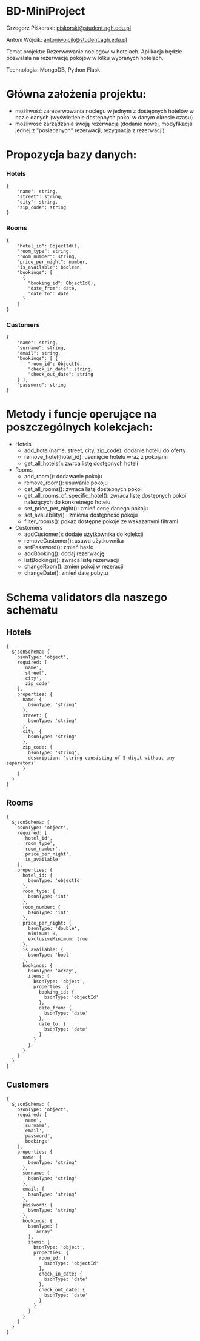 # BD-MiniProject

Grzegorz Piśkorski: piskorski@student.agh.edu.pl

Antoni Wójcik: antoniwojcik@student.agh.edu.pl

Temat projektu:
    Rezerwowanie noclegów w hotelach. Aplikacja będzie pozwalała na rezerwację pokojów w kilku wybranych hotelach.

Technologia:
    MongoDB, Python Flask


# Główna założenia projektu:
- możliwość zarezerwowania noclegu w jednym z dostępnych hotelów w bazie danych (wyświetlenie dostępnych pokoi w danym okresie czasu)
- możliwość zarządzania swoją rezerwacją (dodanie nowej, modyfikacja jednej z "posiadanych" rezerwacji, rezygnacja z rezerwacji)

# Propozycja bazy danych:

### Hotels
```
{  
    "name": string,  
    "street": string,  
    "city": string,  
    "zip_code": string  
}
```

### Rooms
```
{   
    "hotel_id": ObjectId(),  
    "room_type": string,  
    "room_number": string,  
    "price_per_night": number,  
    "is_available": boolean,
    "bookings": [
      {
        "booking_id": ObjectId(),
        "date_from": date,
        "date_to": date
      }
    ]
}
```

### Customers
```
{   
    "name": string,  
    "surname": string,  
    "email": string,  
    "bookings": [ {  
        "room_id": ObjectId,  
        "check_in_date": string,  
        "check_out_date": string  
    } ],
    "password": string
}
```

# Metody i funcje operujące na poszczególnych kolekcjach:

- Hotels
  - add_hotel(name, street, city, zip_code): dodanie hotelu do oferty
  - remove_hotel(hotel_id): usunięcie hotelu wraz z pokojami
  - get_all_hotels(): zwrca listę dostępnych hoteli
- Rooms
  - add_room(): dodawanie pokoju
  - remove_room(): usuwanie pokoju
  - get_all_rooms(): zwraca listę dostepnych pokoi
  - get_all_rooms_of_specific_hotel(): zwraca listę dostępnych pokoi należących do konkretnego hotelu
  - set_price_per_night(): zmień cenę danego pokoju
  - set_availability() : zmienia dostępność pokoju
  - filter_rooms(): pokaż dostępne pokoje ze wskazanymi filtrami
- Customers
  - addCustomer(): dodaje użytkownika do kolekcji
  - removeCustomer(): usuwa użytkownika
  - setPassword(): zmień hasło
  - addBooking(): dodaj rezerwację
  - listBookings(): zwraca listę rezerwacji
  - changeRoom(): zmień pokój w rezeracji
  - changeDate(): zmień datę pobytu

# Schema validators dla naszego schematu

## Hotels
```
{
  $jsonSchema: {
    bsonType: 'object',
    required: [
      'name',
      'street',
      'city',
      'zip_code'
    ],
    properties: {
      name: {
        bsonType: 'string'
      },
      street: {
        bsonType: 'string'
      },
      city: {
        bsonType: 'string'
      },
      zip_code: {
        bsonType: 'string',
        description: 'string consisting of 5 digit without any separators'
      }
    }
  }
}
```

## Rooms
```
{
  $jsonSchema: {
    bsonType: 'object',
    required: [
      'hotel_id',
      'room_type',
      'room_number',
      'price_per_night',
      'is_available'
    ],
    properties: {
      hotel_id: {
        bsonType: 'objectId'
      },
      room_type: {
        bsonType: 'int'
      },
      room_number: {
        bsonType: 'int'
      },
      price_per_night: {
        bsonType: 'double',
        minimum: 0,
        exclusiveMinimum: true
      },
      is_available: {
        bsonType: 'bool'
      },
      bookings: {
        bsonType: 'array',
        items: {
          bsonType: 'object',
          properties: {
            booking_id: {
              bsonType: 'objectId'
            },
            date_from: {
              bsonType: 'date'
            },
            date_to: {
              bsonType: 'date'
            }
          }
        }
      }
    }
  }
}
```

## Customers
```
{
  $jsonSchema: {
    bsonType: 'object',
    required: [
      'name',
      'surname',
      'email',
      'password',
      'bookings'
    ],
    properties: {
      name: {
        bsonType: 'string'
      },
      surname: {
        bsonType: 'string'
      },
      email: {
        bsonType: 'string'
      },
      password: {
        bsonType: 'string'
      },
      bookings: {
        bsonType: [
          'array'
        ],
        items: {
          bsonType: 'object',
          properties: {
            room_id: {
              bsonType: 'objectId'
            },
            check_in_date: {
              bsonType: 'date'
            },
            check_out_date: {
              bsonType: 'date'
            }
          }
        }
      }
    }
  }
}
```
